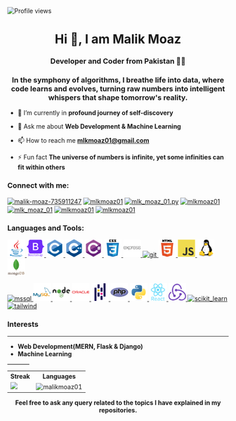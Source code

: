 ![Profile views](https://komarev.com/ghpvc/?username=malikmoaz01&style=plastic&color=brightgreen)

<h1 align="center">Hi 👋, I am Malik Moaz</h1>
<h3 align="center">Developer and Coder from Pakistan 🧑‍💻</h3>

<h3 align="center">In the symphony of algorithms, I breathe life into data, where code learns and evolves, turning raw numbers into intelligent whispers that shape tomorrow's reality.</h3>

- 🌱 I’m currently in **profound journey of self-discovery**

- 💬 Ask me about **Web Development & Machine Learning**

- 📫 How to reach me <a href="mailto:mlkmoaz01@gmail.com">**<mlkmoaz01@gmail.com>**</a>

- ⚡ Fun fact **The universe of numbers is infinite, yet some infinities can fit within others**

<!-- <h3 align="left">Connect with me </h3>

---

<p align="left">
<a href="https://pk.linkedin.com/in/malik-moaz-735911247" target="blank"><img align="center" src="https://raw.githubusercontent.com/rahuldkjain/github-profile-readme-generator/master/src/images/icons/Social/linked-in-alt.svg" alt="https://pk.linkedin.com/in/malikmoaz01" height="30" width="40" /></a>
</p> -->
<h3 align="left">Connect with me:</h3>
<p align="left">

<a href="https://linkedin.com/in/malik-moaz-735911247" target="blank"><img align="center" src="https://raw.githubusercontent.com/rahuldkjain/github-profile-readme-generator/master/src/images/icons/Social/linked-in-alt.svg" alt="malik-moaz-735911247" height="30" width="40" /></a>
<a href="https://fb.com/mlkmoaz01" target="blank"><img align="center" src="https://raw.githubusercontent.com/rahuldkjain/github-profile-readme-generator/master/src/images/icons/Social/facebook.svg" alt="mlkmoaz01" height="30" width="40" /></a>
<a href="https://instagram.com/mlk_moaz_01.py" target="blank"><img align="center" src="https://raw.githubusercontent.com/rahuldkjain/github-profile-readme-generator/master/src/images/icons/Social/instagram.svg" alt="mlk_moaz_01.py" height="30" width="40" /></a>
<a href="https://www.hackerrank.com/mlkmoaz01" target="blank"><img align="center" src="https://raw.githubusercontent.com/rahuldkjain/github-profile-readme-generator/master/src/images/icons/Social/hackerrank.svg" alt="mlkmoaz01" height="30" width="40" /></a>
<a href="https://codeforces.com/profile/mlk_moaz_01" target="blank"><img align="center" src="https://raw.githubusercontent.com/rahuldkjain/github-profile-readme-generator/master/src/images/icons/Social/codeforces.svg" alt="mlk_moaz_01" height="30" width="40" /></a>
<a href="https://www.leetcode.com/mlkmoaz01" target="blank"><img align="center" src="https://raw.githubusercontent.com/rahuldkjain/github-profile-readme-generator/master/src/images/icons/Social/leet-code.svg" alt="mlkmoaz01" height="30" width="40" /></a>
<a href="https://www.codechef.com/users/mlkmoaz01" target="_blank"><img align="center" src="https://cdn.jsdelivr.net/npm/simple-icons@v3/icons/codechef.svg" alt="mlkmoaz01" height="30" width="40" /></a>
</p>

<h3 align="left">Languages and Tools:</h3>
<p align="left"> 
<a href="https://www.java.com" target="_blank" rel="noreferrer"> <img src="https://raw.githubusercontent.com/devicons/devicon/master/icons/java/java-original.svg" alt="java" width="40" height="40"/> </a> 
<a href="https://getbootstrap.com" target="_blank" rel="noreferrer"> <img src="https://raw.githubusercontent.com/devicons/devicon/master/icons/bootstrap/bootstrap-plain-wordmark.svg" alt="bootstrap" width="40" height="40"/> </a> 
<a href="https://www.cprogramming.com/" target="_blank" rel="noreferrer"> <img src="https://raw.githubusercontent.com/devicons/devicon/master/icons/c/c-original.svg" alt="c" width="40" height="40"/> </a> 
<a href="https://www.w3schools.com/cpp/" target="_blank" rel="noreferrer"> <img src="https://raw.githubusercontent.com/devicons/devicon/master/icons/cplusplus/cplusplus-original.svg" alt="cplusplus" width="40" height="40"/> </a> 
<a href="https://www.w3schools.com/cs/" target="_blank" rel="noreferrer"> <img src="https://raw.githubusercontent.com/devicons/devicon/master/icons/csharp/csharp-original.svg" alt="csharp" width="40" height="40"/> </a> 
<a href="https://www.w3schools.com/css/" target="_blank" rel="noreferrer"> <img src="https://raw.githubusercontent.com/devicons/devicon/master/icons/css3/css3-original-wordmark.svg" alt="css3" width="40" height="40"/> </a> 
<a href="https://expressjs.com" target="_blank" rel="noreferrer"> <img src="https://raw.githubusercontent.com/devicons/devicon/master/icons/express/express-original-wordmark.svg" alt="express" width="40" height="40"/> </a> 
<a href="https://git-scm.com/" target="_blank" rel="noreferrer"> <img src="https://www.vectorlogo.zone/logos/git-scm/git-scm-icon.svg" alt="git" width="40" height="40"/> </a> 
<a href="https://www.w3.org/html/" target="_blank" rel="noreferrer"> <img src="https://raw.githubusercontent.com/devicons/devicon/master/icons/html5/html5-original-wordmark.svg" alt="html5" width="40" height="40"/> </a> 
<a href="https://developer.mozilla.org/en-US/docs/Web/JavaScript" target="_blank" rel="noreferrer"> <img src="https://raw.githubusercontent.com/devicons/devicon/master/icons/javascript/javascript-original.svg" alt="javascript" width="40" height="40"/> </a> 
<a href="https://www.linux.org/" target="_blank" rel="noreferrer"> <img src="https://raw.githubusercontent.com/devicons/devicon/master/icons/linux/linux-original.svg" alt="linux" width="40" height="40"/> </a> 
<a href="https://www.mongodb.com/" target="_blank" rel="noreferrer"> <img src="https://raw.githubusercontent.com/devicons/devicon/master/icons/mongodb/mongodb-original-wordmark.svg" alt="mongodb" width="40" height="40"/> </a> 
  
<a href="https://www.microsoft.com/en-us/sql-server" target="_blank" rel="noreferrer"> <img src="https://www.svgrepo.com/show/303229/microsoft-sql-server-logo.svg" alt="mssql" width="40" height="40"/> </a> 
<a href="https://www.mysql.com/" target="_blank" rel="noreferrer"> <img src="https://raw.githubusercontent.com/devicons/devicon/master/icons/mysql/mysql-original-wordmark.svg" alt="mysql" width="40" height="40"/> </a> 
<a href="https://nodejs.org" target="_blank" rel="noreferrer"> <img src="https://raw.githubusercontent.com/devicons/devicon/master/icons/nodejs/nodejs-original-wordmark.svg" alt="nodejs" width="40" height="40"/> </a> 
<a href="https://www.oracle.com/" target="_blank" rel="noreferrer"> <img src="https://raw.githubusercontent.com/devicons/devicon/master/icons/oracle/oracle-original.svg" alt="oracle" width="40" height="40"/> </a> 
<a href="https://pandas.pydata.org/" target="_blank" rel="noreferrer"> <img src="https://raw.githubusercontent.com/devicons/devicon/2ae2a900d2f041da66e950e4d48052658d850630/icons/pandas/pandas-original.svg" alt="pandas" width="40" height="40"/> </a> 
<a href="https://www.php.net" target="_blank" rel="noreferrer"> <img src="https://raw.githubusercontent.com/devicons/devicon/master/icons/php/php-original.svg" alt="php" width="40" height="40"/> </a> 
<a href="https://www.python.org" target="_blank" rel="noreferrer"> <img src="https://raw.githubusercontent.com/devicons/devicon/master/icons/python/python-original.svg" alt="python" width="40" height="40"/> </a> 
<a href="https://reactjs.org/" target="_blank" rel="noreferrer"> <img src="https://raw.githubusercontent.com/devicons/devicon/master/icons/react/react-original-wordmark.svg" alt="react" width="40" height="40"/> </a> 
<a href="https://redux.js.org" target="_blank" rel="noreferrer"> <img src="https://raw.githubusercontent.com/devicons/devicon/master/icons/redux/redux-original.svg" alt="redux" width="40" height="40"/> </a> 
<a href="https://scikit-learn.org/" target="_blank" rel="noreferrer"> <img src="https://upload.wikimedia.org/wikipedia/commons/0/05/Scikit_learn_logo_small.svg" alt="scikit_learn" width="40" height="40"/> </a> <a href="https://tailwindcss.com/" target="_blank" rel="noreferrer"> <img src="https://www.vectorlogo.zone/logos/tailwindcss/tailwindcss-icon.svg" alt="tailwind" width="40" height="40"/> </a> </p>

<h3 align="left"> Interests </h3>

---

- **Web Development(MERN, Flask & Django)**
- **Machine Learning** 
<hr style="border: none; border-top: 1px solid #ccc; width: 50px;" />
<table>
  <tr>
    <!-- <th>Stats</th> -->
    <th align="center">Streak</th>
    <th align="center">Languages</th>
  </tr>
  <tr>
    <!-- <td><img src="https://github-profile-summary-cards.vercel.app/api/cards/stats?username=malikmoaz01&theme=gruvbox"/></td> -->
    <td><a href="https://git.io/streak-stats"><img src="https://streak-stats.demolab.com/?user=malikmoaz01&theme=gruvbox&hide_border=true&border_radius=32&date_format=j%20M%5B%20Y%5D&ring=888888"/></a></td>
    <!-- <td><img src="https://github-profile-summary-cards.vercel.app/api/cards/repos-per-language?username=malikmoaz01&theme=gruvbox"/></td> -->
    <td><img align="center" src="https://github-readme-stats.vercel.app/api/top-langs?username=malikmoaz01&theme=gruvbox&hide_border=true&show_icons=true&locale=en&layout=compact" alt="malikmoaz01" /></td>
  </tr>
</table>

<!-- <p><img align="left" src="https://github-readme-streak-stats.herokuapp.com/?user=malikmoaz01&theme=gruvbox" alt="malikmoaz01" /></p>
-->

<p align=center><b>Feel free to ask any query related to the topics I have explained in my repositories.</b></p>
